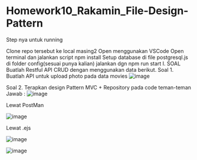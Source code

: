 # Homework10_Rakamin_File-Design-Pattern
Step nya untuk running

Clone repo tersebut ke local masing2
Open menggunakan VSCode
Open terminal dan jalankan script npm install
Setup database di file postgresql.js di folder config(sesuai punya kalian)
jalankan dgn npm run start
I.	SOAL
Buatlah Restful API CRUD dengan menggunakan data berikut.
Soal 1. Buatlah API untuk upload photo pada data movies
 ![image](https://github.com/zcdanny/Homework10_Rakamin_File-Design-Pattern/assets/100658079/70b6e93b-f6d2-466b-9d16-9c91daf4be77)

Soal 2. Terapkan design Pattern MVC + Repository pada code teman-teman
Jawab :
  ![image](https://github.com/zcdanny/Homework10_Rakamin_File-Design-Pattern/assets/100658079/2d3490b8-5bf4-4f49-840d-ab97dfcff83b)

Lewat PostMan
 
![image](https://github.com/zcdanny/Homework10_Rakamin_File-Design-Pattern/assets/100658079/5ac2a580-2f4a-4765-91b6-c25f9b5ad69c)

Lewat  .ejs

![image](https://github.com/zcdanny/Homework10_Rakamin_File-Design-Pattern/assets/100658079/6350635d-3078-4aff-98e5-4808c431f62a)

 ![image](https://github.com/zcdanny/Homework10_Rakamin_File-Design-Pattern/assets/100658079/a7aeeac6-6bf8-4600-9462-0fccfa5d9b5b)

 










